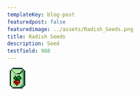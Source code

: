 ```yaml
---
templateKey: blog-post
featuredpost: false
featuredimage: ../assets/Radish_Seeds.png
title: Radish Seeds
description: Seed
testfield: 968
---
```

![Radish Seeds](../assets/Radish_Seeds.png)